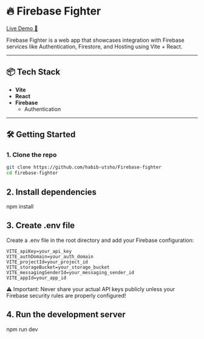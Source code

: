 # 🔥 Firebase Fighter

[Live Demo 🚀](https://firebase-fighter.netlify.app/)

Firebase Fighter is a web app that showcases integration with Firebase services like Authentication, Firestore, and Hosting using Vite + React.

---

## 📦 Tech Stack

- **Vite**
- **React**
- **Firebase**
  - Authentication

---

## 🛠️ Getting Started

### 1. Clone the repo

```bash
git clone https://github.com/habib-utsho/Firebase-fighter
cd firebase-fighter
```

## 2. Install dependencies
npm install

## 3. Create .env file

Create a .env file in the root directory and add your Firebase configuration:
```
VITE_apiKey=your_api_key
VITE_authDomain=your_auth_domain
VITE_projectId=your_project_id
VITE_storageBucket=your_storage_bucket
VITE_messagingSenderId=your_messaging_sender_id
VITE_appId=your_app_id
```

⚠️ Important: Never share your actual API keys publicly unless your Firebase security rules are properly configured!

## 4. Run the development server
npm run dev

